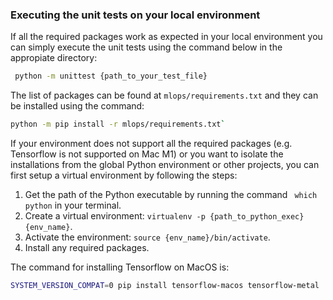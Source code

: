 <!--
SPDX-FileCopyrightText: 2025 Siemens AG

SPDX-License-Identifier: MIT
-->

### Executing the unit tests on your local environment

If all the required packages work as expected in your local environment you can simply execute the unit tests using the command below in the appropiate directory:

```sh
 python -m unittest {path_to_your_test_file}
```

The list of packages can be found at `mlops/requirements.txt` and they can be installed using the command:
```sh
python -m pip install -r mlops/requirements.txt`
```

If your environment does not support all the required packages (e.g. Tensorflow is not supported on Mac M1) or you want to isolate the installations from the global Python environment or other projects, you can first setup a virtual environment by following the steps:

1. Get the path of the Python executable by running the command `
which python` in your terminal.
1. Create a virtual environment: `virtualenv -p {path_to_python_exec} {env_name}`.
1. Activate the environment: `source {env_name}/bin/activate`.
1. Install any required packages.

The command for installing Tensorflow on MacOS is:

```sh
SYSTEM_VERSION_COMPAT=0 pip install tensorflow-macos tensorflow-metal
```
